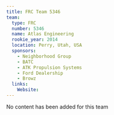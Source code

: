 ```yaml
---
title: FRC Team 5346
team:
  type: FRC
  number: 5346
  name: Atlas Engineering
  rookie_year: 2014
  location: Perry, Utah, USA
  sponsors:
    - Neighborhood Group
    - BATC
    - ATK Propulsion Systems
    - Ford Dealership
    - Browz
  links:
    Website: 
---
```

No content has been added for this team